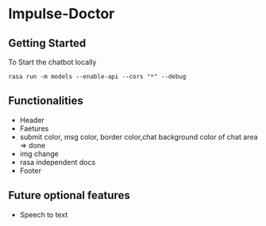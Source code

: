 # Impulse-Doctor

## Getting Started

To Start the chatbot locally
```
rasa run -m models --enable-api --cors "*" --debug
```

## Functionalities
* Header
* Faetures
* submit color, msg color, border color,chat background color of chat area => done
* img change 
* rasa independent docs 
* Footer

## Future optional features
* Speech to text 